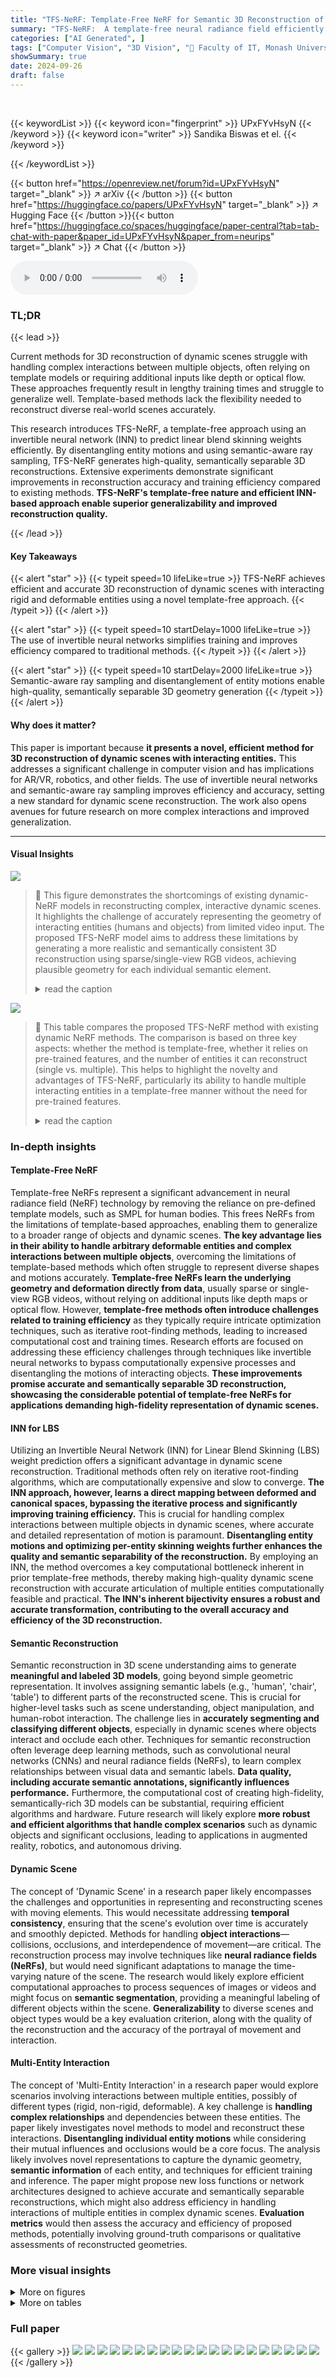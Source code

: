 ```yaml
---
title: "TFS-NeRF: Template-Free NeRF for Semantic 3D Reconstruction of Dynamic Scene"
summary: "TFS-NeRF:  A template-free neural radiance field efficiently reconstructs semantically separable 3D geometries of dynamic scenes featuring multiple interacting entities from sparse RGB videos."
categories: ["AI Generated", ]
tags: ["Computer Vision", "3D Vision", "🏢 Faculty of IT, Monash University",]
showSummary: true
date: 2024-09-26
draft: false
---
```


<br>

{{< keywordList >}}
{{< keyword icon="fingerprint" >}} UPxFYvHsyN {{< /keyword >}}
{{< keyword icon="writer" >}} Sandika Biswas et el. {{< /keyword >}}
 
{{< /keywordList >}}

{{< button href="https://openreview.net/forum?id=UPxFYvHsyN" target="_blank" >}}
↗ arXiv
{{< /button >}}
{{< button href="https://huggingface.co/papers/UPxFYvHsyN" target="_blank" >}}
↗ Hugging Face
{{< /button >}}{{< button href="https://huggingface.co/spaces/huggingface/paper-central?tab=tab-chat-with-paper&paper_id=UPxFYvHsyN&paper_from=neurips" target="_blank" >}}
↗ Chat
{{< /button >}}




<audio controls>
    <source src="https://ai-paper-reviewer.com/UPxFYvHsyN/podcast.wav" type="audio/wav">
    Your browser does not support the audio element.
</audio>


### TL;DR


{{< lead >}}

Current methods for 3D reconstruction of dynamic scenes struggle with handling complex interactions between multiple objects, often relying on template models or requiring additional inputs like depth or optical flow.  These approaches frequently result in lengthy training times and struggle to generalize well.  Template-based methods lack the flexibility needed to reconstruct diverse real-world scenes accurately.



This research introduces TFS-NeRF, a template-free approach using an invertible neural network (INN) to predict linear blend skinning weights efficiently.  By disentangling entity motions and using semantic-aware ray sampling, TFS-NeRF generates high-quality, semantically separable 3D reconstructions.  Extensive experiments demonstrate significant improvements in reconstruction accuracy and training efficiency compared to existing methods.  **TFS-NeRF's template-free nature and efficient INN-based approach enable superior generalizability and improved reconstruction quality.**

{{< /lead >}}


#### Key Takeaways

{{< alert "star" >}}
{{< typeit speed=10 lifeLike=true >}} TFS-NeRF achieves efficient and accurate 3D reconstruction of dynamic scenes with interacting rigid and deformable entities using a novel template-free approach. {{< /typeit >}}
{{< /alert >}}

{{< alert "star" >}}
{{< typeit speed=10 startDelay=1000 lifeLike=true >}} The use of invertible neural networks simplifies training and improves efficiency compared to traditional methods. {{< /typeit >}}
{{< /alert >}}

{{< alert "star" >}}
{{< typeit speed=10 startDelay=2000 lifeLike=true >}} Semantic-aware ray sampling and disentanglement of entity motions enable high-quality, semantically separable 3D geometry generation {{< /typeit >}}
{{< /alert >}}

#### Why does it matter?
This paper is important because **it presents a novel, efficient method for 3D reconstruction of dynamic scenes with interacting entities.** This addresses a significant challenge in computer vision and has implications for AR/VR, robotics, and other fields. The use of invertible neural networks and semantic-aware ray sampling improves efficiency and accuracy, setting a new standard for dynamic scene reconstruction.  The work also opens avenues for future research on more complex interactions and improved generalization.

------
#### Visual Insights



![](https://ai-paper-reviewer.com/UPxFYvHsyN/figures_1_1.jpg)

> 🔼 This figure demonstrates the shortcomings of existing dynamic-NeRF models in reconstructing complex, interactive dynamic scenes.  It highlights the challenge of accurately representing the geometry of interacting entities (humans and objects) from limited video input. The proposed TFS-NeRF model aims to address these limitations by generating a more realistic and semantically consistent 3D reconstruction using sparse/single-view RGB videos, achieving plausible geometry for each individual semantic element.
> <details>
> <summary>read the caption</summary>
> Figure 1: Existing dynamic-NeRF models struggle to generate plausible 3D reconstructions for generic dynamic scenes featuring humans and objects engaged in complex interactions. In this work, we introduce a Neural Radiance Field model designed for 3D reconstruction of such generic scenes, captured using a sparse/single-view video, capable of producing plausible geometry for each semantic element within the scene. In this figure, A: Input RGB, B: predicted normal map, C: predicted semantic reconstruction, and D: predicted skinning weight.
> </details>





![](https://ai-paper-reviewer.com/UPxFYvHsyN/tables_2_1.jpg)

> 🔼 This table compares the proposed TFS-NeRF method with existing dynamic NeRF methods.  The comparison is based on three key aspects: whether the method is template-free, whether it relies on pre-trained features, and the number of entities it can reconstruct (single vs. multiple). This helps to highlight the novelty and advantages of TFS-NeRF, particularly its ability to handle multiple interacting entities in a template-free manner without the need for pre-trained features.
> <details>
> <summary>read the caption</summary>
> Table 1: Our approach vs. existing dynamic NeRFs.
> </details>





### In-depth insights


#### Template-Free NeRF
Template-free NeRFs represent a significant advancement in neural radiance field (NeRF) technology by removing the reliance on pre-defined template models, such as SMPL for human bodies. This frees NeRFs from the limitations of template-based approaches, enabling them to generalize to a broader range of objects and dynamic scenes. **The key advantage lies in their ability to handle arbitrary deformable entities and complex interactions between multiple objects**, overcoming the limitations of template-based methods which often struggle to represent diverse shapes and motions accurately. **Template-free NeRFs learn the underlying geometry and deformation directly from data**, usually sparse or single-view RGB videos, without relying on additional inputs like depth maps or optical flow.  However, **template-free methods often introduce challenges related to training efficiency** as they typically require intricate optimization techniques, such as iterative root-finding methods, leading to increased computational cost and training times. Research efforts are focused on addressing these efficiency challenges through techniques like invertible neural networks to bypass computationally expensive processes and disentangling the motions of interacting objects.  **These improvements promise accurate and semantically separable 3D reconstruction, showcasing the considerable potential of template-free NeRFs for applications demanding high-fidelity representation of dynamic scenes.**

#### INN for LBS
Utilizing an Invertible Neural Network (INN) for Linear Blend Skinning (LBS) weight prediction offers a significant advantage in dynamic scene reconstruction.  Traditional methods often rely on iterative root-finding algorithms, which are computationally expensive and slow to converge.  **The INN approach, however, learns a direct mapping between deformed and canonical spaces, bypassing the iterative process and significantly improving training efficiency.** This is crucial for handling complex interactions between multiple objects in dynamic scenes, where accurate and detailed representation of motion is paramount.  **Disentangling entity motions and optimizing per-entity skinning weights further enhances the quality and semantic separability of the reconstruction.**  By employing an INN, the method overcomes a key computational bottleneck inherent in prior template-free methods, thereby making high-quality dynamic scene reconstruction with accurate articulation of multiple entities computationally feasible and practical.  **The INN's inherent bijectivity ensures a robust and accurate transformation, contributing to the overall accuracy and efficiency of the 3D reconstruction.**

#### Semantic Reconstruction
Semantic reconstruction in 3D scene understanding aims to generate **meaningful and labeled 3D models**, going beyond simple geometric representation.  It involves assigning semantic labels (e.g., 'human', 'chair', 'table') to different parts of the reconstructed scene. This is crucial for higher-level tasks such as scene understanding, object manipulation, and human-robot interaction.  The challenge lies in **accurately segmenting and classifying different objects**, especially in dynamic scenes where objects interact and occlude each other.  Techniques for semantic reconstruction often leverage deep learning methods, such as convolutional neural networks (CNNs) and neural radiance fields (NeRFs), to learn complex relationships between visual data and semantic labels.  **Data quality, including accurate semantic annotations, significantly influences performance.**  Furthermore, the computational cost of creating high-fidelity, semantically-rich 3D models can be substantial, requiring efficient algorithms and hardware.  Future research will likely explore **more robust and efficient algorithms that handle complex scenarios** such as dynamic objects and significant occlusions, leading to applications in augmented reality, robotics, and autonomous driving.

#### Dynamic Scene
The concept of 'Dynamic Scene' in a research paper likely encompasses the challenges and opportunities in representing and reconstructing scenes with moving elements.  This would necessitate addressing **temporal consistency**, ensuring that the scene's evolution over time is accurately and smoothly depicted.  Methods for handling **object interactions**—collisions, occlusions, and interdependence of movement—are critical.  The reconstruction process may involve techniques like **neural radiance fields (NeRFs)**, but would need significant adaptations to manage the time-varying nature of the scene.  The research would likely explore efficient computational approaches to process sequences of images or videos and might focus on **semantic segmentation**, providing a meaningful labeling of different objects within the scene. **Generalizability** to diverse scenes and object types would be a key evaluation criterion, along with the quality of the reconstruction and the accuracy of the portrayal of movement and interaction.

#### Multi-Entity Interaction
The concept of 'Multi-Entity Interaction' in a research paper would explore scenarios involving interactions between multiple entities, possibly of different types (rigid, non-rigid, deformable).  A key challenge is **handling complex relationships** and dependencies between these entities.  The paper likely investigates novel methods to model and reconstruct these interactions.  **Disentangling individual entity motions** while considering their mutual influences and occlusions would be a core focus. The analysis likely involves novel representations to capture the dynamic geometry, **semantic information** of each entity, and techniques for efficient training and inference.  The paper might propose new loss functions or network architectures designed to achieve accurate and semantically separable reconstructions, which might also address efficiency in handling interactions of multiple entities in complex dynamic scenes. **Evaluation metrics** would then assess the accuracy and efficiency of proposed methods, potentially involving ground-truth comparisons or qualitative assessments of reconstructed geometries.


### More visual insights

<details>
<summary>More on figures
</summary>


![](https://ai-paper-reviewer.com/UPxFYvHsyN/figures_3_1.jpg)

> 🔼 This figure illustrates the proposed TFS-NeRF framework. It consists of four stages: semantic-aware ray sampling, inverse warping, SDF prediction, and volume rendering.  The framework uses semantic segmentation to separate interacting entities and learns forward Linear Blend Skinning (LBS) via an invertible neural network (INN).  It generates semantically separable 3D reconstructions from sparse/single-view RGB videos, effectively handling dynamic scenes with interacting objects.
> <details>
> <summary>read the caption</summary>
> Figure 2: Overview of the system. A: To produce a semantically separable reconstruction of each element, first, we perform a semantic-aware ray sampling. Given a 2D semantic segmentation mask, we shoot two sets of rays and sample two sets of 3D points for differentiating the deformable and non-deformable entities of the scene, {xd}i, {xnd}i under interactions. B: Next, each set of points is transformed from the deformed/view space (input frame) to its respective canonical space by inverse warping enabled by the learned forward LBS (Details are presented in Fig. 3. C: Then the individual geometry is predicted at the canonical space in the form of canonical SDFs by two independent SDF prediction networks Fd->(θd), Fnd->(θnd) for the deformable and non-deformable entities denoted as j ∈ {d, nd}. D: Finally, the output SDFs are used to predict a composite scene rendering. Both these branches are optimized jointly using the RGB reconstruction loss.
> </details>



![](https://ai-paper-reviewer.com/UPxFYvHsyN/figures_4_1.jpg)

> 🔼 This figure illustrates the process of transforming points from view space to canonical space using an Invertible Neural Network (INN). The INN takes the deformed space points (x<sub>v</sub>) and the pose of the 3D skeleton (J<sub>p</sub>) as input. An initial transformation is applied to estimate the canonical space points (x<sub>init</sub>), which are then used as input to the INN. The INN learns a bijective mapping between view space and canonical space. The skinning weights (w<sub>s</sub>) are predicted by a separate Multilayer Perceptron (MLP) that takes the transformed canonical points as input. Finally, the canonical points are transformed back to the deformed space using inverse warping.
> <details>
> <summary>read the caption</summary>
> Figure 3: Overview of the transformation from view space to canonical space.
> </details>



![](https://ai-paper-reviewer.com/UPxFYvHsyN/figures_8_1.jpg)

> 🔼 This figure compares the qualitative results of the proposed TFS-NeRF method against other state-of-the-art methods on the BEHAVE dataset.  The top row shows input images, while the subsequent rows display 3D reconstructions generated by different methods for three distinct interaction scenarios involving humans and objects (a person standing on a box, a person interacting with a ball, and a person holding a basketball). The figure visually demonstrates the superior quality and accuracy of the TFS-NeRF reconstructions compared to the alternatives, particularly in handling complex interactions and object deformations.
> <details>
> <summary>read the caption</summary>
> Figure 5: Qualitative comparison with SoTA methods on BEHAVE dataset.
> </details>



![](https://ai-paper-reviewer.com/UPxFYvHsyN/figures_8_2.jpg)

> 🔼 This figure compares the convergence speed of the proposed INN-based method with the Broyden method for learning the forward LBS (Linear Blend Skinning).  The x-axis represents training time in hours, and the y-axis shows the Chamfer distance (a metric for evaluating the accuracy of 3D reconstruction). The graph clearly demonstrates that the INN method (W/o Broyden) converges significantly faster than the Broyden method (W Broyden), achieving lower Chamfer distance in a shorter period. This highlights the efficiency gain of the proposed INN-based approach.
> <details>
> <summary>read the caption</summary>
> Figure 7: INN vs Broyden formulation.
> </details>



![](https://ai-paper-reviewer.com/UPxFYvHsyN/figures_8_3.jpg)

> 🔼 This figure shows a comparison between the results of existing dynamic-NeRF models and the proposed model. The existing models struggle to generate plausible 3D reconstructions of dynamic scenes with interacting humans and objects. The proposed model, on the other hand, is able to generate plausible geometry for each semantic element in the scene, even when there are complex interactions between the entities.
> <details>
> <summary>read the caption</summary>
> Figure 1: Existing dynamic-NeRF models struggle to generate plausible 3D reconstructions for generic dynamic scenes featuring humans and objects engaged in complex interactions. In this work, we introduce a Neural Radiance Field model designed for 3D reconstruction of such generic scenes, captured using a sparse/single-view video, capable of producing plausible geometry for each semantic element within the scene. In this figure, A: Input RGB, B: predicted normal map, C: predicted semantic reconstruction, and D: predicted skinning weight.
> </details>



![](https://ai-paper-reviewer.com/UPxFYvHsyN/figures_9_1.jpg)

> 🔼 This figure demonstrates the limitations of existing dynamic-NeRF models in reconstructing complex dynamic scenes with interacting entities.  It highlights the challenge of generating accurate 3D reconstructions, especially when dealing with both humans and objects interacting. The figure shows an example of input RGB images and compares them with the output from existing models, showcasing limitations in generating plausible geometries and semantic separation.  The authors' proposed model addresses these shortcomings and produces better results as described in the paper.
> <details>
> <summary>read the caption</summary>
> Figure 1: Existing dynamic-NeRF models struggle to generate plausible 3D reconstructions for generic dynamic scenes featuring humans and objects engaged in complex interactions. In this work, we introduce a Neural Radiance Field model designed for 3D reconstruction of such generic scenes, captured using a sparse/single-view video, capable of producing plausible geometry for each semantic element within the scene. In this figure, A: Input RGB, B: predicted normal map, C: predicted semantic reconstruction, and D: predicted skinning weight.
> </details>



</details>




<details>
<summary>More on tables
</summary>


![](https://ai-paper-reviewer.com/UPxFYvHsyN/tables_6_1.jpg)
> 🔼 This table presents a quantitative comparison of different methods for 3D scene reconstruction on the BEHAVE dataset.  It shows the performance of various methods, including the proposed TFS-NeRF, on metrics such as Average Distance Accuracy (Dist. Acc.), Completeness, Precision, Recall, F-score, and Chamfer Distance.  The methods are evaluated both with and without using ResField layers to highlight the impact of incorporating temporal residual layers for handling complex temporal motions. The table provides a comprehensive evaluation of the reconstruction accuracy and effectiveness of each method.
> <details>
> <summary>read the caption</summary>
> Table 3: Scene reconstruction results on BEHAVE [31] dataset.
> </details>

![](https://ai-paper-reviewer.com/UPxFYvHsyN/tables_7_1.jpg)
> 🔼 This table presents a quantitative comparison of different methods for scene reconstruction on the BEHAVE dataset.  It shows the performance of various methods, including the authors' proposed method,  across several metrics: Average Distance Accuracy (Dist. Acc.), Completeness, Precision, Recall, F-score, and Chamfer distance. The table is divided into two sections: one for results without using the ResField [45] and another section for results with ResField.  The results highlight the superior performance of the authors' method in terms of holistic scene reconstruction accuracy. 
> <details>
> <summary>read the caption</summary>
> Table 3: Scene reconstruction results on BEHAVE [31] dataset.
> </details>

![](https://ai-paper-reviewer.com/UPxFYvHsyN/tables_7_2.jpg)
> 🔼 This table presents a quantitative comparison of the proposed TFS-NeRF method against two baseline methods (NDR [15] and HyperNeRF [27], both trained with ResField [45]) on the HO3D-V3 dataset [44] for hand-object reconstruction.  The metrics used for evaluation include Average Distance Accuracy (Dist. Acc.), F-score, and Chamfer distance for both hand and object reconstruction.  The table highlights the superior performance of TFS-NeRF in achieving high accuracy and detail in both hand and object reconstructions.
> <details>
> <summary>read the caption</summary>
> Table 4: Reconstruction results on HO3D-V3 dataset [44].
> </details>

![](https://ai-paper-reviewer.com/UPxFYvHsyN/tables_7_3.jpg)
> 🔼 This table presents a quantitative comparison of the proposed TFS-NeRF method against two baseline methods, TAVA and AnimatableNeRF, for human and animal reconstruction tasks.  The upper section shows results on the ZJU-MoCap dataset, while the lower section shows results on a synthetic animal dataset.  Metrics include Distance Accuracy (Dist. Acc.), Completeness (Comp.), Precision (Prec.), Recall (Recal.), F-score, and Chamfer distance (Chamfer). Lower values for Dist. Acc. and Chamfer indicate better performance. Higher values for Prec., Recal., and F-score also indicate better performance.
> <details>
> <summary>read the caption</summary>
> Table 5: Reconstruction on ZJU-Mocap (upper) [9, 46] and synthetic animal dataset [28] (lower).
> </details>

![](https://ai-paper-reviewer.com/UPxFYvHsyN/tables_8_1.jpg)
> 🔼 This table presents the ablation study results focusing on holistic reconstruction performance on the BEHAVE dataset.  It shows the impact of different design choices and loss functions on the key metrics: Distance Accuracy (Dist. Acc.), F-score, and Chamfer distance.  The ablation experiments systematically remove or modify certain components of the proposed TFS-NeRF method to isolate their contributions and understand their influence on the final reconstruction quality.  The rows represent different configurations, and the columns represent the performance metrics.
> <details>
> <summary>read the caption</summary>
> Table 6: Ablation on BEHAVE for holistic reconstruction.
> </details>

![](https://ai-paper-reviewer.com/UPxFYvHsyN/tables_9_1.jpg)
> 🔼 This table presents a quantitative analysis of the model's performance on the BEHAVE dataset, comparing reconstruction results using ground truth masks and poses against those using predicted masks and poses.  It assesses the impact of using predicted data (from object detection and pose estimation models) rather than ground truth information on the accuracy of 3D reconstruction of humans, objects, and the entire scene. Metrics such as Distance Accuracy (Dist. Acc.), Completeness (Comp.), Precision (Prec.), Recall (Recal.), F-score, and Chamfer Distance (Chamfer) are used to evaluate the reconstruction quality in different scenarios.
> <details>
> <summary>read the caption</summary>
> Table 8: Reconstruction results on the BEHAVE dataset with predicted semantic masks and predicted pose.
> </details>

</details>




### Full paper

{{< gallery >}}
<img src="https://ai-paper-reviewer.com/UPxFYvHsyN/1.png" class="grid-w50 md:grid-w33 xl:grid-w25" />
<img src="https://ai-paper-reviewer.com/UPxFYvHsyN/2.png" class="grid-w50 md:grid-w33 xl:grid-w25" />
<img src="https://ai-paper-reviewer.com/UPxFYvHsyN/3.png" class="grid-w50 md:grid-w33 xl:grid-w25" />
<img src="https://ai-paper-reviewer.com/UPxFYvHsyN/4.png" class="grid-w50 md:grid-w33 xl:grid-w25" />
<img src="https://ai-paper-reviewer.com/UPxFYvHsyN/5.png" class="grid-w50 md:grid-w33 xl:grid-w25" />
<img src="https://ai-paper-reviewer.com/UPxFYvHsyN/6.png" class="grid-w50 md:grid-w33 xl:grid-w25" />
<img src="https://ai-paper-reviewer.com/UPxFYvHsyN/7.png" class="grid-w50 md:grid-w33 xl:grid-w25" />
<img src="https://ai-paper-reviewer.com/UPxFYvHsyN/8.png" class="grid-w50 md:grid-w33 xl:grid-w25" />
<img src="https://ai-paper-reviewer.com/UPxFYvHsyN/9.png" class="grid-w50 md:grid-w33 xl:grid-w25" />
<img src="https://ai-paper-reviewer.com/UPxFYvHsyN/10.png" class="grid-w50 md:grid-w33 xl:grid-w25" />
<img src="https://ai-paper-reviewer.com/UPxFYvHsyN/11.png" class="grid-w50 md:grid-w33 xl:grid-w25" />
<img src="https://ai-paper-reviewer.com/UPxFYvHsyN/12.png" class="grid-w50 md:grid-w33 xl:grid-w25" />
<img src="https://ai-paper-reviewer.com/UPxFYvHsyN/13.png" class="grid-w50 md:grid-w33 xl:grid-w25" />
<img src="https://ai-paper-reviewer.com/UPxFYvHsyN/14.png" class="grid-w50 md:grid-w33 xl:grid-w25" />
<img src="https://ai-paper-reviewer.com/UPxFYvHsyN/15.png" class="grid-w50 md:grid-w33 xl:grid-w25" />
<img src="https://ai-paper-reviewer.com/UPxFYvHsyN/16.png" class="grid-w50 md:grid-w33 xl:grid-w25" />
<img src="https://ai-paper-reviewer.com/UPxFYvHsyN/17.png" class="grid-w50 md:grid-w33 xl:grid-w25" />
<img src="https://ai-paper-reviewer.com/UPxFYvHsyN/18.png" class="grid-w50 md:grid-w33 xl:grid-w25" />
<img src="https://ai-paper-reviewer.com/UPxFYvHsyN/19.png" class="grid-w50 md:grid-w33 xl:grid-w25" />
<img src="https://ai-paper-reviewer.com/UPxFYvHsyN/20.png" class="grid-w50 md:grid-w33 xl:grid-w25" />
{{< /gallery >}}